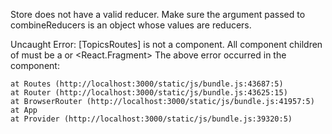 Store does not have a valid reducer. Make sure the argument passed to combineReducers is an object whose values are reducers.

<!-- Warning: ReactDOM.render is no longer supported in React 18. Use createRoot instead. Until you switch to the new API, your app will behave as if it's running React 17. Learn more: https://reactjs.org/link/switch-to-createroot
done  -->
<!-- Warning: React does not recognize the `activeClassName` prop on a DOM element. If you intentionally want it to appear in the DOM as a custom attribute, spell it as lowercase `activeclassname` instead. If you accidentally passed it from a parent component, remove it from the DOM element.
done  -->
Uncaught Error: [TopicsRoutes] is not a <Route> component. All component children of <Routes> must be a <Route> or <React.Fragment>
The above error occurred in the <Routes> component:

    at Routes (http://localhost:3000/static/js/bundle.js:43687:5)
    at Router (http://localhost:3000/static/js/bundle.js:43625:15)
    at BrowserRouter (http://localhost:3000/static/js/bundle.js:41957:5)
    at App
    at Provider (http://localhost:3000/static/js/bundle.js:39320:5)